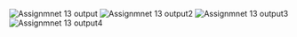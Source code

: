 
![Assignmnet 13 output](https://user-images.githubusercontent.com/70513551/221365076-8bcb0962-5929-4422-a3f4-503362dd1dde.png)
![Assignmnet 13 output2](https://user-images.githubusercontent.com/70513551/221365080-2a48db38-05a7-47b6-bd0f-c1c9271d5734.png)
![Assignmnet 13 output3](https://user-images.githubusercontent.com/70513551/221365083-3f516f20-6bc1-4d23-a440-7e0316cf0dd9.png)
![Assignmnet 13 output4](https://user-images.githubusercontent.com/70513551/221365085-c1ecd61e-83b1-4414-8efe-b8c25059e969.png)
